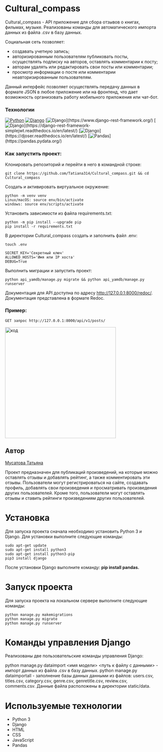 # Cultural_compass

Cultural_compass - API приложение для сбора отзывов о книгах, фильмах, музыке. Реализованы команды для автоматического импорта данных из файла .csv в базу
данных.

Социальная сеть позволяет:
- создавать учетную запись;
- авторизированным пользователям публиковать посты, осуществлять подписку на авторов, оставлять комментарии к посту;
- авторам удалять или редактировать свои посты или комментарии;
- просмотр информации о посте или комментарии неавторизированным пользователям.
  
Данный интерфейс позволяет осуществлять передачу данных в формате JSON в любое приложение или на фронтенд, что дает возможность организовать работу мобильного приложения или чат-бот.

### Технологии
[![Python](https://img.shields.io/badge/-Python3.9-464646?style=flat&logo=Python&logoColor=ffffff&color=043A6B)](https://www.python.org/)
[![Django](https://img.shields.io/badge/Django-3.2-blue?logo=django)](https://www.djangoproject.com/)
[![Django](https://img.shields.io/badge/django--rest--framework-3.12.4-blue?)](https://www.django-rest-framework.org/)
[![Django](https://img.shields.io/badge/Simple_JWT-5.2.2-blue?)](https://django-rest-framework-simplejwt.readthedocs.io/en/latest/)
[![Django](https://img.shields.io/badge/Djoser-2.2.0-blue?)](https://djoser.readthedocs.io/en/latest/)
[![Pandas](https://img.shields.io/badge/Pandas-2.0.3-blue?)](https://pandas.pydata.org/)

### Как запустить проект:
Клонировать репозиторий и перейти в него в командной строке:
```
git clone https://github.com/Tatiana314/Cultural_compass.git && cd Cultural_compass 
```
Cоздать и активировать виртуальное окружение:
```
python -m venv venv
Linux/macOS: source env/bin/activate
windows: source env/scripts/activate
```
Установить зависимости из файла requirements.txt:
```
python -m pip install --upgrade pip
pip install -r requirements.txt
```
В директории Cultural_compass создать и заполнить файл .env:
```
touch .env

SECRET_KEY='Секретный ключ'
ALLOWED_HOSTS='Имя или IP хоста'
DEBUG=True
```
Выполнить миграции и запустить проект:
```
python api_yamdb/manage.py migrate && python api_yamdb/manage.py runserver
```

Документация для API доступна по адресу http://127.0.0.1:8000/redoc/. 
Документация представлена в формате Redoc.

### Пример:
```
GET запрос http://127.0.0.1:8000/api/v1/posts/
```
<img width="364" alt="код" src="https://github.com/Tatiana314/api_final_yatube/assets/124789269/52ce389b-04dd-4ef6-b4ea-3953e2a540ef">

## Автор
[Мусатова Татьяна](https://github.com/Tatiana314)


Проект предназначен для публикаций произведений, на которые можно оставлять отзывы и добавлять рейтинг, а также комментировать эти отзывы. Пользователи могут регистрироваться на сайте, создавать профиль, добавлять свои произведения и просматривать произведения других пользователей. Кроме того, пользователи могут оставлять отзывы и ставить рейтинги произведениям других пользователей.

# Установка
Для запуска проекта сначала необходимо установить Python 3 и Django. Для установки выполните следующие команды:

```
sudo apt-get update
sudo apt-get install python3
sudo apt-get install python3-pip
pip3 install django
```

После установки Django выполните команду: **pip install pandas.**

# Запуск проекта
Для запуска проекта на локальном сервере выполните следующие команды:

```
python manage.py makemigrations
python manage.py migrate
python manage.py runserver
```

# Команды управления Django
Реализованы две пользовательские команды управления Django:

python manage.py dataimport <имя модели> <путь к файлу с данными> - импорт данных из файла .csv в базу данных.
python manage.py dataimportall - заполнение базы данных данными из файлов: users.csv, titles.csv, category.csv, genre.csv, genretitle.csv, review.csv, comments.csv. Данные файла расположены в директории static/data.

# Используемые технологии
- Python 3
- Django
- HTML
- CSS
- JavaScript
- Pandas
